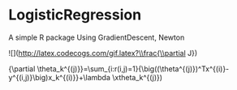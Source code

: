 # LogisticRegression
A simple R package
Using GradientDescent, Newton


![](http://latex.codecogs.com/gif.latex?\\frac{\\partial J})


{\\partial \\theta_k^{(j)}}=\\sum_{i:r(i,j)=1}{\\big((\\theta^{(j)})^Tx^{(i)}-y^{(i,j)}\\big)x_k^{(i)}}+\\lambda \\xtheta_k^{(j)})

